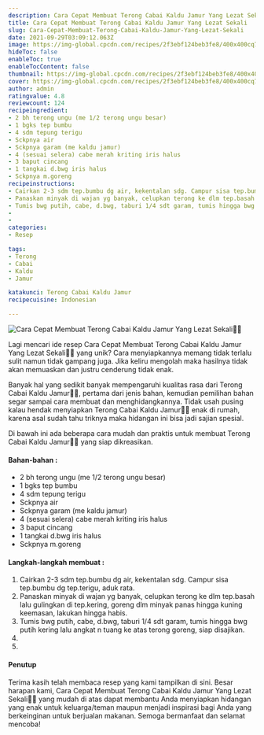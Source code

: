 ```yaml
---
description: Cara Cepat Membuat Terong Cabai Kaldu Jamur Yang Lezat Sekali"
title: Cara Cepat Membuat Terong Cabai Kaldu Jamur Yang Lezat Sekali
slug: Cara-Cepat-Membuat-Terong-Cabai-Kaldu-Jamur-Yang-Lezat-Sekali
date: 2021-09-29T03:09:12.063Z
image: https://img-global.cpcdn.com/recipes/2f3ebf124beb3fe8/400x400cq70/photo.jpg
hideToc: false
enableToc: true
enableTocContent: false
thumbnail: https://img-global.cpcdn.com/recipes/2f3ebf124beb3fe8/400x400cq70/photo.jpg
cover: https://img-global.cpcdn.com/recipes/2f3ebf124beb3fe8/400x400cq70/photo.jpg
author: admin
ratingvalue: 4.8
reviewcount: 124
recipeingredient:
- 2 bh terong ungu (me 1/2 terong ungu besar)
- 1 bgks tep bumbu
- 4 sdm tepung terigu
- Sckpnya air
- Sckpnya garam (me kaldu jamur)
- 4 (sesuai selera) cabe merah kriting iris halus
- 3 baput cincang
- 1 tangkai d.bwg iris halus
- Sckpnya m.goreng
recipeinstructions:
- Cairkan 2-3 sdm tep.bumbu dg air, kekentalan sdg. Campur sisa tep.bumbu dg tep.terigu, aduk rata.
- Panaskan minyak di wajan yg banyak, celupkan terong ke dlm tep.basah lalu gulingkan di tep.kering, goreng dlm minyak panas hingga kuning keemasan, lakukan hingga habis.
- Tumis bwg putih, cabe, d.bwg, taburi 1/4 sdt garam, tumis hingga bwg putih kering lalu angkat n tuang ke atas terong goreng, siap disajikan.
- 
- 
categories:
- Resep

tags:
- Terong
- Cabai
- Kaldu
- Jamur

katakunci: Terong Cabai Kaldu Jamur
recipecuisine: Indonesian

---
```


![Cara Cepat Membuat Terong Cabai Kaldu Jamur Yang Lezat Sekali👩‍🍳](https://img-global.cpcdn.com/recipes/2f3ebf124beb3fe8/400x400cq70/photo.jpg)

Lagi mencari ide resep Cara Cepat Membuat Terong Cabai Kaldu Jamur Yang Lezat Sekali👩‍🍳 yang unik? Cara menyiapkannya memang tidak terlalu sulit namun tidak gampang juga. Jika keliru mengolah maka hasilnya tidak akan memuaskan dan justru cenderung tidak enak.

Banyak hal yang sedikit banyak mempengaruhi kualitas rasa dari Terong Cabai Kaldu Jamur👩‍🍳, pertama dari jenis bahan, kemudian pemilihan bahan segar sampai cara membuat dan menghidangkannya. Tidak usah pusing kalau hendak menyiapkan Terong Cabai Kaldu Jamur👩‍🍳 enak di rumah, karena asal sudah tahu triknya maka hidangan ini bisa jadi sajian spesial.

Di bawah ini ada beberapa cara mudah dan praktis untuk membuat Terong Cabai Kaldu Jamur👩‍🍳 yang siap dikreasikan.

<!--inarticleads1-->

#### Bahan-bahan :

- 2 bh terong ungu (me 1/2 terong ungu besar)
- 1 bgks tep bumbu
- 4 sdm tepung terigu
- Sckpnya air
- Sckpnya garam (me kaldu jamur)
- 4 (sesuai selera) cabe merah kriting iris halus
- 3 baput cincang
- 1 tangkai d.bwg iris halus
- Sckpnya m.goreng

<!--inarticleads2-->

#### Langkah-langkah membuat :

1. Cairkan 2-3 sdm tep.bumbu dg air, kekentalan sdg. Campur sisa tep.bumbu dg tep.terigu, aduk rata.
1. Panaskan minyak di wajan yg banyak, celupkan terong ke dlm tep.basah lalu gulingkan di tep.kering, goreng dlm minyak panas hingga kuning keemasan, lakukan hingga habis.
1. Tumis bwg putih, cabe, d.bwg, taburi 1/4 sdt garam, tumis hingga bwg putih kering lalu angkat n tuang ke atas terong goreng, siap disajikan.
1. 
1. 

#### Penutup

Terima kasih telah membaca resep yang kami tampilkan di sini. Besar harapan kami, Cara Cepat Membuat Terong Cabai Kaldu Jamur Yang Lezat Sekali👩‍🍳 yang mudah di atas dapat membantu Anda menyiapkan hidangan yang enak untuk keluarga/teman maupun menjadi inspirasi bagi Anda yang berkeinginan untuk berjualan makanan. Semoga bermanfaat dan selamat mencoba!